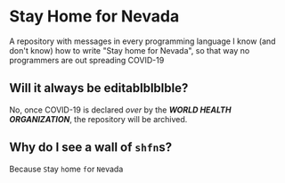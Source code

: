 # Stay Home for Nevada
A repository with messages in every programming language I know (and don't know) how to write "Stay home for Nevada", so that way no programmers are out spreading COVID-19
## Will it always be editablblblble?
No, once COVID-19 is declared *over* by the ***WORLD HEALTH ORGANIZATION***, the repository will be archived.
## Why do I see a wall of `shfn`s?
Because `S`tay `h`ome `f`or `N`evada
